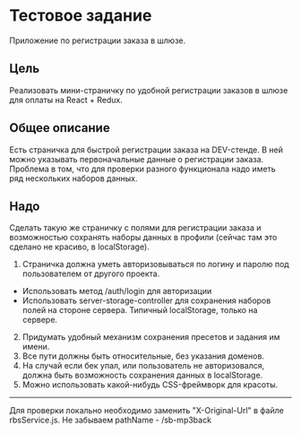 # Тестовое задание
Приложение по регистрации заказа в шлюзе.

## Цель
Реализовать мини-страничку по удобной регистрации заказов в шлюзе для оплаты на React + Redux.

## Общее описание
Есть страничка для быстрой регистрации заказа на DEV-стенде.
В ней можно указывать первоначальные данные о регистрации заказа. Проблема в том, что для проверки разного функционала надо иметь ряд нескольких наборов данных.

## Надо
Сделать такую же страничку с полями для регистрации заказа и возможностью сохранять наборы данных в профили (сейчас там это сделано не красиво, в localStorage).

1. Страничка должна уметь авторизовываться по логину и паролю под пользователем от другого проекта.
- Использовать метод /auth/login для авторизации
- Использовать server-storage-controller для сохранения наборов полей на стороне сервера. Типичный localStorage, только на сервере.
2. Придумать удобный механизм сохранения пресетов и задания им имени.
3. Все пути должны быть относительные, без указания доменов.
4. На случай если бек упал, или пользователь не авторизовался, должна быть возможность сохранения данных в localStorage.
5. Можно использовать какой-нибудь CSS-фреймворк для красоты.

-------------------------------------------------------------
Для проверки локально необходимо заменить "X-Original-Url" в файле rbsService.js.
Не забываем pathName - /sb-mp3back
